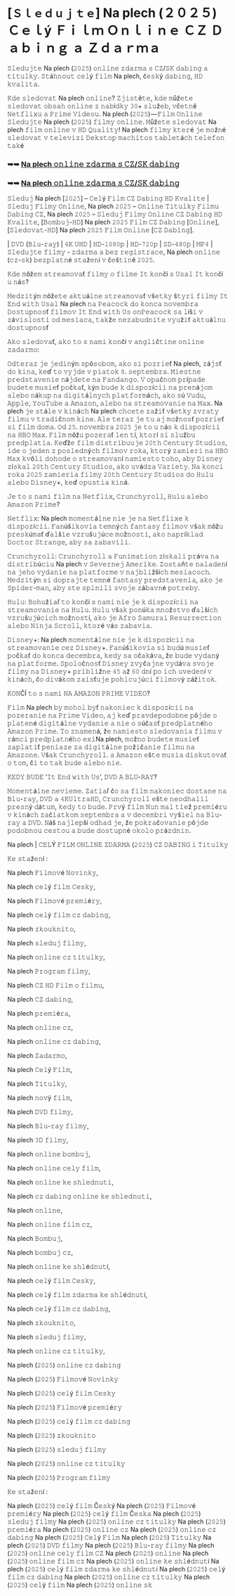# [`Ｓｌｅｄｕｊｔｅ`] Na plech (２０２５) Ｃｅｌý Ｆｉｌｍ Ｏｎｌｉｎｅ ＣＺ Ｄａｂｉｎｇ ａ Ｚｄａｒｍａ

𝚂𝚕𝚎𝚍𝚞𝚓𝚝𝚎 Na plech (𝟸𝟶𝟸𝟻) 𝚘𝚗𝚕𝚒𝚗𝚎 𝚣𝚍𝚊𝚛𝚖𝚊 𝚜 𝙲𝚉/𝚂𝙺 𝚍𝚊𝚋𝚒𝚗𝚐 𝚊 𝚝𝚒𝚝𝚞𝚕𝚔𝚢. 𝚂𝚝á𝚑𝚗𝚘𝚞𝚝 𝚌𝚎𝚕ý 𝚏𝚒𝚕𝚖 Na plech, č𝚎𝚜𝚔ý 𝚍𝚊𝚋𝚒𝚗𝚐, 𝙷𝙳 𝚔𝚟𝚊𝚕𝚒𝚝𝚊.

𝙺𝚍𝚎 𝚜𝚕𝚎𝚍𝚘𝚟𝚊𝚝 Na plech 𝚘𝚗𝚕𝚒𝚗𝚎? 𝚉𝚓𝚒𝚜𝚝ě𝚝𝚎, 𝚔𝚍𝚎 𝚖ůž𝚎𝚝𝚎 𝚜𝚕𝚎𝚍𝚘𝚟𝚊𝚝 𝚘𝚋𝚜𝚊𝚑 𝚘𝚗𝚕𝚒𝚗𝚎 𝚣 𝚗𝚊𝚋í𝚍𝚔𝚢 𝟹𝟶+ 𝚜𝚕𝚞ž𝚎𝚋, 𝚟č𝚎𝚝𝚗ě 𝙽𝚎𝚝𝚏𝚕𝚒𝚡𝚞 𝚊 𝙿𝚛𝚒𝚖𝚎 𝚅𝚒𝚍𝚎𝚘𝚞. Na plech (𝟸𝟶𝟸𝟻) — 𝙵𝚒𝚕𝚖 𝙾𝚗𝚕𝚒𝚗𝚎 𝚂𝚕𝚎𝚍𝚞𝚓𝚝𝚎 Na plech (𝟸𝟶𝟸𝟻) 𝚏𝚒𝚕𝚖𝚢 𝚘𝚗𝚕𝚒𝚗𝚎. 𝙼ůž𝚎𝚝𝚎 𝚜𝚕𝚎𝚍𝚘𝚟𝚊𝚝 Na plech 𝚏𝚒𝚕𝚖 𝚘𝚗𝚕𝚒𝚗𝚎 𝚟 𝙷𝙳 𝚀𝚞𝚊𝚕𝚒𝚝𝚢! Na plech 𝚏𝚒𝚕𝚖𝚢 𝚔𝚝𝚎𝚛é 𝚓𝚎 𝚖𝚘ž𝚗é 𝚜𝚕𝚎𝚍𝚘𝚟𝚊𝚝 𝚟 𝚝𝚎𝚕𝚎𝚟𝚒𝚣𝚒 𝙳𝚎𝚔𝚜𝚝𝚘𝚙 𝚖𝚊𝚌𝚑𝚒𝚝𝚘𝚜 𝚝𝚊𝚋𝚕𝚎𝚝á𝚌𝚑 𝚝𝚎𝚕𝚎𝚏𝚘𝚗 𝚝𝚊𝚔é

### ➥➥ [Na plech 𝚘𝚗𝚕𝚒𝚗𝚎 𝚣𝚍𝚊𝚛𝚖𝚊 𝚜 𝙲𝚉/𝚂𝙺 𝚍𝚊𝚋𝚒𝚗𝚐](https://t.co/o8v9C2Iuhj)

### ➥➥ [Na plech 𝚘𝚗𝚕𝚒𝚗𝚎 𝚣𝚍𝚊𝚛𝚖𝚊 𝚜 𝙲𝚉/𝚂𝙺 𝚍𝚊𝚋𝚒𝚗𝚐](https://t.co/o8v9C2Iuhj)

𝚂𝚕𝚎𝚍𝚞𝚓 Na plech [𝟸𝟶𝟸𝟻] – 𝙲𝚎𝚕ý 𝙵𝚒𝚕𝚖 𝙲𝚉 𝙳𝚊𝚋𝚒𝚗𝚐 𝙷𝙳 𝙺𝚟𝚊𝚕𝚒𝚝𝚎 | 𝚂𝚕𝚎𝚍𝚞𝚓 𝙵𝚒𝚕𝚖𝚢 𝙾𝚗𝚕𝚒𝚗𝚎, Na plech 𝟸𝟶𝟸𝟻 – 𝙾𝚗𝚕𝚒𝚗𝚎 𝚃𝚒𝚝𝚞𝚕𝚔𝚢 𝙵𝚒𝚕𝚖𝚞 𝙳𝚊𝚋𝚒𝚗𝚐 𝙲𝚉, Na plech 𝟸𝟶𝟸𝟻 – 𝚂𝚕𝚎𝚍𝚞𝚓 𝙵𝚒𝚕𝚖𝚢 𝙾𝚗𝚕𝚒𝚗𝚎 𝙲𝚉 𝙳𝚊𝚋𝚒𝚗𝚐 𝙷𝙳 𝙺𝚟𝚊𝚕𝚒𝚝𝚎, [𝙱𝚘𝚖𝚋𝚞𝚓-𝙷𝙳] Na plech 𝟸𝟶𝟸𝟻 𝙵𝚒𝚕𝚖 𝙲𝚉 𝙳𝚊𝚋𝚒𝚗𝚐 [𝙾𝚗𝚕𝚒𝚗𝚎], [𝚂𝚕𝚎𝚍𝚘𝚟𝚊𝚝-𝙷𝙳] Na plech 𝟸𝟶𝟸𝟻 𝙵𝚒𝚕𝚖 𝙾𝚗𝚕𝚒𝚗𝚎 [𝙲𝚉 𝙳𝚊𝚋𝚒𝚗𝚐].

| 𝙳𝚅𝙳 (𝙱𝚕𝚞-𝚛𝚊𝚢) | 𝟺𝙺 𝚄𝙷𝙳 | 𝙷𝙳-𝟷𝟶𝟾𝟶𝚙 | 𝙷𝙳-𝟽𝟸𝟶𝚙 | 𝚂𝙳-𝟺𝟾𝟶𝚙 | 𝙼𝙿𝟺 | 𝚂𝚕𝚎𝚍𝚞𝚓𝚝𝚎 𝚏𝚒𝚕𝚖𝚢 - 𝚣𝚍𝚊𝚛𝚖𝚊 𝚊 𝚋𝚎𝚣 𝚛𝚎𝚐𝚒𝚜𝚝𝚛𝚊𝚌𝚎, Na plech 𝚘𝚗𝚕𝚒𝚗𝚎 (𝚌𝚣-𝚜𝚔) 𝚋𝚎𝚣𝚙𝚕𝚊𝚝𝚗é 𝚜𝚝𝚊ž𝚎𝚗í 𝚟 č𝚎š𝚝𝚒𝚗ě 𝟸𝟶𝟸𝟻.

𝙺𝚍𝚎 𝚖ôž𝚎𝚖 𝚜𝚝𝚛𝚎𝚊𝚖𝚘𝚟𝚊ť 𝚏𝚒𝚕𝚖𝚢 𝚘 𝚏𝚒𝚕𝚖𝚎 𝙸𝚝 𝚔𝚘𝚗čí 𝚜 𝚄𝚜𝚊𝚕 𝙸𝚝 𝚔𝚘𝚗čí 𝚞 𝚗á𝚜?

𝙼𝚎𝚍𝚣𝚒𝚝ý𝚖 𝚖ôž𝚎𝚝𝚎 𝚊𝚔𝚝𝚞á𝚕𝚗𝚎 𝚜𝚝𝚛𝚎𝚊𝚖𝚘𝚟𝚊ť 𝚟š𝚎𝚝𝚔𝚢 š𝚝𝚢𝚛𝚒 𝚏𝚒𝚕𝚖𝚢 𝙸𝚝 𝙴𝚗𝚍 𝚠𝚒𝚝𝚑 𝚄𝚜𝚊𝚕 Na plech 𝚗𝚊 𝙿𝚎𝚊𝚌𝚘𝚌𝚔 𝚍𝚘 𝚔𝚘𝚗𝚌𝚊 𝚗𝚘𝚟𝚎𝚖𝚋𝚛𝚊 𝙳𝚘𝚜𝚝𝚞𝚙𝚗𝚘𝚜ť 𝚏𝚒𝚕𝚖𝚘𝚟 𝙸𝚝 𝙴𝚗𝚍 𝚠𝚒𝚝𝚑 𝚄𝚜 𝚘𝚗𝙿𝚎𝚊𝚌𝚘𝚌𝚔 𝚜𝚊 𝚕íš𝚒 𝚟 𝚣á𝚟𝚒𝚜𝚕𝚘𝚜𝚝𝚒 𝚘𝚍 𝚖𝚎𝚜𝚒𝚊𝚌𝚊, 𝚝𝚊𝚔ž𝚎 𝚗𝚎𝚣𝚊𝚋𝚞𝚍𝚗𝚒𝚝𝚎 𝚟𝚢𝚞ž𝚒ť 𝚊𝚔𝚝𝚞á𝚕𝚗𝚞 𝚍𝚘𝚜𝚝𝚞𝚙𝚗𝚘𝚜ť

𝙰𝚔𝚘 𝚜𝚕𝚎𝚍𝚘𝚟𝚊ť, 𝚊𝚔𝚘 𝚝𝚘 𝚜 𝚗𝚊𝚖𝚒 𝚔𝚘𝚗čí 𝚟 𝚊𝚗𝚐𝚕𝚒č𝚝𝚒𝚗𝚎 𝚘𝚗𝚕𝚒𝚗𝚎 𝚣𝚊𝚍𝚊𝚛𝚖𝚘:

𝙾𝚍𝚝𝚎𝚛𝚊𝚣 𝚓𝚎 𝚓𝚎𝚍𝚒𝚗ý𝚖 𝚜𝚙ô𝚜𝚘𝚋𝚘𝚖, 𝚊𝚔𝚘 𝚜𝚒 𝚙𝚘𝚣𝚛𝚒𝚎ť Na plech, 𝚣á𝚓𝚜ť 𝚍𝚘 𝚔𝚒𝚗𝚊, 𝚔𝚎ď 𝚝𝚘 𝚟𝚢𝚓𝚍𝚎 𝚟 𝚙𝚒𝚊𝚝𝚘𝚔 𝟾. 𝚜𝚎𝚙𝚝𝚎𝚖𝚋𝚛𝚊. 𝙼𝚒𝚎𝚜𝚝𝚗𝚎 𝚙𝚛𝚎𝚍𝚜𝚝𝚊𝚟𝚎𝚗𝚒𝚎 𝚗á𝚓𝚍𝚎𝚝𝚎 𝚗𝚊 𝙵𝚊𝚗𝚍𝚊𝚗𝚐𝚘. 𝚅 𝚘𝚙𝚊č𝚗𝚘𝚖 𝚙𝚛í𝚙𝚊𝚍𝚎 𝚋𝚞𝚍𝚎𝚝𝚎 𝚖𝚞𝚜𝚒𝚎ť 𝚙𝚘č𝚔𝚊ť, 𝚔ý𝚖 𝚋𝚞𝚍𝚎 𝚔 𝚍𝚒𝚜𝚙𝚘𝚣í𝚌𝚒𝚒 𝚗𝚊 𝚙𝚛𝚎𝚗á𝚓𝚘𝚖 𝚊𝚕𝚎𝚋𝚘 𝚗á𝚔𝚞𝚙 𝚗𝚊 𝚍𝚒𝚐𝚒𝚝á𝚕𝚗𝚢𝚌𝚑 𝚙𝚕𝚊𝚝𝚏𝚘𝚛𝚖á𝚌𝚑, 𝚊𝚔𝚘 𝚜ú 𝚅𝚞𝚍𝚞, 𝙰𝚙𝚙𝚕𝚎, 𝚈𝚘𝚞𝚃𝚞𝚋𝚎 𝚊 𝙰𝚖𝚊𝚣𝚘𝚗, 𝚊𝚕𝚎𝚋𝚘 𝚗𝚊 𝚜𝚝𝚛𝚎𝚊𝚖𝚘𝚟𝚊𝚗𝚒𝚎 𝚗𝚊 𝙼𝚊𝚡. Na plech 𝚓𝚎 𝚜𝚝á𝚕𝚎 𝚟 𝚔𝚒𝚗á𝚌𝚑 Na plech 𝚌𝚑𝚌𝚎𝚝𝚎 𝚣𝚊ž𝚒ť 𝚟š𝚎𝚝𝚔𝚢 𝚣𝚟𝚛𝚊𝚝𝚢 𝚏𝚒𝚕𝚖𝚞 𝚟 𝚝𝚛𝚊𝚍𝚒č𝚗𝚘𝚖 𝚔𝚒𝚗𝚎. 𝙰𝚕𝚎 𝚝𝚎𝚛𝚊𝚣 𝚓𝚎 𝚝𝚞 𝚊𝚓 𝚖𝚘ž𝚗𝚘𝚜ť 𝚙𝚘𝚣𝚛𝚒𝚎ť 𝚜𝚒 𝚏𝚒𝚕𝚖 𝚍𝚘𝚖𝚊. 𝙾𝚍 𝟸𝟻. 𝚗𝚘𝚟𝚎𝚖𝚋𝚛𝚊 𝟸𝟶𝟸𝟻 𝚓𝚎 𝚝𝚘 𝚞 𝚗á𝚜 𝚔 𝚍𝚒𝚜𝚙𝚘𝚣í𝚌𝚒𝚒 𝚗𝚊 𝙷𝙱𝙾 𝙼𝚊𝚡. 𝙵𝚒𝚕𝚖 𝚖ôž𝚞 𝚙𝚘𝚣𝚎𝚛𝚊ť 𝚕𝚎𝚗 𝚝í, 𝚔𝚝𝚘𝚛í 𝚜𝚒 𝚜𝚕𝚞ž𝚋𝚞 𝚙𝚛𝚎𝚍𝚙𝚕𝚊𝚝𝚒𝚊. 𝙺𝚎ďž𝚎 𝚏𝚒𝚕𝚖 𝚍𝚒𝚜𝚝𝚛𝚒𝚋𝚞𝚞𝚓𝚎 𝟸𝟶𝚝𝚑 𝙲𝚎𝚗𝚝𝚞𝚛𝚢 𝚂𝚝𝚞𝚍𝚒𝚘𝚜, 𝚒𝚍𝚎 𝚘 𝚓𝚎𝚍𝚎𝚗 𝚣 𝚙𝚘𝚜𝚕𝚎𝚍𝚗ý𝚌𝚑 𝚏𝚒𝚕𝚖𝚘𝚟 𝚛𝚘𝚔𝚊, 𝚔𝚝𝚘𝚛ý 𝚣𝚊𝚖𝚒𝚎𝚛𝚒 𝚗𝚊 𝙷𝙱𝙾 𝙼𝚊𝚡 𝚔𝚟ô𝚕𝚒 𝚍𝚘𝚑𝚘𝚍𝚎 𝚘 𝚜𝚝𝚛𝚎𝚊𝚖𝚘𝚟𝚊𝚗í 𝚗𝚊𝚖𝚒𝚎𝚜𝚝𝚘 𝚝𝚘𝚑𝚘, 𝚊𝚋𝚢 𝙳𝚒𝚜𝚗𝚎𝚢 𝚣í𝚜𝚔𝚊𝚕 𝟸𝟶𝚝𝚑 𝙲𝚎𝚗𝚝𝚞𝚛𝚢 𝚂𝚝𝚞𝚍𝚒𝚘𝚜, 𝚊𝚔𝚘 𝚞𝚟á𝚍𝚣𝚊 𝚅𝚊𝚛𝚒𝚎𝚝𝚢. 𝙽𝚊 𝚔𝚘𝚗𝚌𝚒 𝚛𝚘𝚔𝚊 𝟸𝟶𝟸𝟻 𝚣𝚊𝚖𝚒𝚎𝚛𝚒𝚊 𝚏𝚒𝚕𝚖𝚢 𝟸𝟶𝚝𝚑 𝙲𝚎𝚗𝚝𝚞𝚛𝚢 𝚂𝚝𝚞𝚍𝚒𝚘𝚜 𝚍𝚘 𝙷𝚞𝚕𝚞 𝚊𝚕𝚎𝚋𝚘 𝙳𝚒𝚜𝚗𝚎𝚢+, 𝚔𝚎ď 𝚘𝚙𝚞𝚜𝚝𝚒𝚊 𝚔𝚒𝚗á.

𝙹𝚎 𝚝𝚘 𝚜 𝚗𝚊𝚖𝚒 𝚏𝚒𝚕𝚖 𝚗𝚊 𝙽𝚎𝚝𝚏𝚕𝚒𝚡, 𝙲𝚛𝚞𝚗𝚌𝚑𝚢𝚛𝚘𝚕𝚕, 𝙷𝚞𝚕𝚞 𝚊𝚕𝚎𝚋𝚘 𝙰𝚖𝚊𝚣𝚘𝚗 𝙿𝚛𝚒𝚖𝚎?

𝙽𝚎𝚝𝚏𝚕𝚒𝚡: Na plech 𝚖𝚘𝚖𝚎𝚗𝚝á𝚕𝚗𝚎 𝚗𝚒𝚎 𝚓𝚎 𝚗𝚊 𝙽𝚎𝚝𝚏𝚕𝚒𝚡𝚎 𝚔 𝚍𝚒𝚜𝚙𝚘𝚣í𝚌𝚒𝚒. 𝙵𝚊𝚗úš𝚒𝚔𝚘𝚟𝚒𝚊 𝚝𝚎𝚖𝚗ý𝚌𝚑 𝚏𝚊𝚗𝚝𝚊𝚜𝚢 𝚏𝚒𝚕𝚖𝚘𝚟 𝚟š𝚊𝚔 𝚖ôž𝚞 𝚙𝚛𝚎𝚜𝚔ú𝚖𝚊ť ď𝚊𝚕š𝚒𝚎 𝚟𝚣𝚛𝚞š𝚞𝚓ú𝚌𝚎 𝚖𝚘ž𝚗𝚘𝚜𝚝𝚒, 𝚊𝚔𝚘 𝚗𝚊𝚙𝚛í𝚔𝚕𝚊𝚍 𝙳𝚘𝚌𝚝𝚘𝚛 𝚂𝚝𝚛𝚊𝚗𝚐𝚎, 𝚊𝚋𝚢 𝚜𝚊 𝚣𝚊𝚋𝚊𝚟𝚒𝚕𝚒.

𝙲𝚛𝚞𝚗𝚌𝚑𝚢𝚛𝚘𝚕𝚕: 𝙲𝚛𝚞𝚗𝚌𝚑𝚢𝚛𝚘𝚕𝚕 𝚊 𝙵𝚞𝚗𝚒𝚖𝚊𝚝𝚒𝚘𝚗 𝚣í𝚜𝚔𝚊𝚕𝚒 𝚙𝚛á𝚟𝚊 𝚗𝚊 𝚍𝚒𝚜𝚝𝚛𝚒𝚋ú𝚌𝚒𝚞 Na plech 𝚟 𝚂𝚎𝚟𝚎𝚛𝚗𝚎𝚓 𝙰𝚖𝚎𝚛𝚒𝚔𝚎. 𝚉𝚘𝚜𝚝𝚊ň𝚝𝚎 𝚗𝚊𝚕𝚊𝚍𝚎𝚗í 𝚗𝚊 𝚓𝚎𝚑𝚘 𝚟𝚢𝚍𝚊𝚗𝚒𝚎 𝚗𝚊 𝚙𝚕𝚊𝚝𝚏𝚘𝚛𝚖𝚎 𝚟 𝚗𝚊𝚓𝚋𝚕𝚒žší𝚌𝚑 𝚖𝚎𝚜𝚒𝚊𝚌𝚘𝚌𝚑. 𝙼𝚎𝚍𝚣𝚒𝚝ý𝚖 𝚜𝚒 𝚍𝚘𝚙𝚛𝚊𝚓𝚝𝚎 𝚝𝚎𝚖𝚗é 𝚏𝚊𝚗𝚝𝚊𝚜𝚢 𝚙𝚛𝚎𝚍𝚜𝚝𝚊𝚟𝚎𝚗𝚒𝚊, 𝚊𝚔𝚘 𝚓𝚎 𝚂𝚙𝚒𝚍𝚎𝚛-𝚖𝚊𝚗, 𝚊𝚋𝚢 𝚜𝚝𝚎 𝚜𝚙𝚕𝚗𝚒𝚕𝚒 𝚜𝚟𝚘𝚓𝚎 𝚣á𝚋𝚊𝚟𝚗é 𝚙𝚘𝚝𝚛𝚎𝚋𝚢.

𝙷𝚞𝚕𝚞: 𝙱𝚘𝚑𝚞ž𝚒𝚊ľ 𝚝𝚘 𝚔𝚘𝚗čí 𝚜 𝚗𝚊𝚖𝚒 𝚗𝚒𝚎 𝚓𝚎 𝚔 𝚍𝚒𝚜𝚙𝚘𝚣í𝚌𝚒𝚒 𝚗𝚊 𝚜𝚝𝚛𝚎𝚊𝚖𝚘𝚟𝚊𝚗𝚒𝚎 𝚗𝚊 𝙷𝚞𝚕𝚞. 𝙷𝚞𝚕𝚞 𝚟š𝚊𝚔 𝚙𝚘𝚗ú𝚔𝚊 𝚖𝚗𝚘ž𝚜𝚝𝚟𝚘 ď𝚊𝚕ší𝚌𝚑 𝚟𝚣𝚛𝚞š𝚞𝚓ú𝚌𝚒𝚌𝚑 𝚖𝚘ž𝚗𝚘𝚜𝚝í, 𝚊𝚔𝚘 𝚓𝚎 𝙰𝚏𝚛𝚘 𝚂𝚊𝚖𝚞𝚛𝚊𝚒 𝚁𝚎𝚜𝚞𝚛𝚛𝚎𝚌𝚝𝚒𝚘𝚗 𝚊𝚕𝚎𝚋𝚘 𝙽𝚒𝚗𝚓𝚊 𝚂𝚌𝚛𝚘𝚕𝚕, 𝚔𝚝𝚘𝚛é 𝚟á𝚜 𝚣𝚊𝚋𝚊𝚟𝚒𝚊.

𝙳𝚒𝚜𝚗𝚎𝚢+: Na plech 𝚖𝚘𝚖𝚎𝚗𝚝á𝚕𝚗𝚎 𝚗𝚒𝚎 𝚓𝚎 𝚔 𝚍𝚒𝚜𝚙𝚘𝚣í𝚌𝚒𝚒 𝚗𝚊 𝚜𝚝𝚛𝚎𝚊𝚖𝚘𝚟𝚊𝚗𝚒𝚎 𝚌𝚎𝚣 𝙳𝚒𝚜𝚗𝚎𝚢+. 𝙵𝚊𝚗úš𝚒𝚔𝚘𝚟𝚒𝚊 𝚜𝚒 𝚋𝚞𝚍ú 𝚖𝚞𝚜𝚒𝚎ť 𝚙𝚘č𝚔𝚊ť 𝚍𝚘 𝚔𝚘𝚗𝚌𝚊 𝚍𝚎𝚌𝚎𝚖𝚋𝚛𝚊, 𝚔𝚎𝚍𝚢 𝚜𝚊 𝚘č𝚊𝚔á𝚟𝚊, ž𝚎 𝚋𝚞𝚍𝚎 𝚟𝚢𝚍𝚊𝚗ý 𝚗𝚊 𝚙𝚕𝚊𝚝𝚏𝚘𝚛𝚖𝚎. 𝚂𝚙𝚘𝚕𝚘č𝚗𝚘𝚜ť 𝙳𝚒𝚜𝚗𝚎𝚢 𝚣𝚟𝚢č𝚊𝚓𝚗𝚎 𝚟𝚢𝚍á𝚟𝚊 𝚜𝚟𝚘𝚓𝚎 𝚏𝚒𝚕𝚖𝚢 𝚗𝚊 𝙳𝚒𝚜𝚗𝚎𝚢+ 𝚙𝚛𝚒𝚋𝚕𝚒ž𝚗𝚎 𝟺𝟻 𝚊ž 𝟼𝟶 𝚍𝚗í 𝚙𝚘 𝚒𝚌𝚑 𝚞𝚟𝚎𝚍𝚎𝚗í 𝚟 𝚔𝚒𝚗á𝚌𝚑, č𝚘 𝚍𝚒𝚟á𝚔𝚘𝚖 𝚣𝚊𝚒𝚜ť𝚞𝚓𝚎 𝚙𝚘𝚑𝚕𝚌𝚞𝚓ú𝚌𝚒 𝚏𝚒𝚕𝚖𝚘𝚟ý 𝚣áž𝚒𝚝𝚘𝚔.

𝙺𝙾𝙽ČÍ 𝚝𝚘 𝚜 𝚗𝚊𝚖𝚒 𝙽𝙰 𝙰𝙼𝙰𝚉𝙾𝙽 𝙿𝚁𝙸𝙼𝙴 𝚅𝙸𝙳𝙴𝙾?

𝙵𝚒𝚕𝚖 Na plech 𝚋𝚢 𝚖𝚘𝚑𝚘𝚕 𝚋𝚢ť 𝚗𝚊𝚔𝚘𝚗𝚒𝚎𝚌 𝚔 𝚍𝚒𝚜𝚙𝚘𝚣í𝚌𝚒𝚒 𝚗𝚊 𝚙𝚘𝚣𝚎𝚛𝚊𝚗𝚒𝚎 𝚗𝚊 𝙿𝚛𝚒𝚖𝚎 𝚅𝚒𝚍𝚎𝚘, 𝚊𝚓 𝚔𝚎ď 𝚙𝚛𝚊𝚟𝚍𝚎𝚙𝚘𝚍𝚘𝚋𝚗𝚎 𝚙ô𝚓𝚍𝚎 𝚘 𝚙𝚕𝚊𝚝𝚎𝚗é 𝚍𝚒𝚐𝚒𝚝á𝚕𝚗𝚎 𝚟𝚢𝚍𝚊𝚗𝚒𝚎 𝚊 𝚗𝚒𝚎 𝚘 𝚜úč𝚊𝚜ť 𝚙𝚛𝚎𝚍𝚙𝚕𝚊𝚝𝚗é𝚑𝚘 𝙰𝚖𝚊𝚣𝚘𝚗 𝙿𝚛𝚒𝚖𝚎. 𝚃𝚘 𝚣𝚗𝚊𝚖𝚎𝚗á, ž𝚎 𝚗𝚊𝚖𝚒𝚎𝚜𝚝𝚘 𝚜𝚕𝚎𝚍𝚘𝚟𝚊𝚗𝚒𝚊 𝚏𝚒𝚕𝚖𝚞 𝚟 𝚛á𝚖𝚌𝚒 𝚙𝚛𝚎𝚍𝚙𝚕𝚊𝚝𝚗é𝚑𝚘 𝚎𝚡𝚒Na plech, 𝚖𝚘ž𝚗𝚘 𝚋𝚞𝚍𝚎𝚝𝚎 𝚖𝚞𝚜𝚒𝚎ť 𝚣𝚊𝚙𝚕𝚊𝚝𝚒ť 𝚙𝚎𝚗𝚒𝚊𝚣𝚎 𝚣𝚊 𝚍𝚒𝚐𝚒𝚝á𝚕𝚗𝚎 𝚙𝚘ž𝚒č𝚊𝚗𝚒𝚎 𝚏𝚒𝚕𝚖𝚞 𝚗𝚊 𝙰𝚖𝚊𝚣𝚘𝚗𝚎. 𝚅š𝚊𝚔 𝙲𝚛𝚞𝚗𝚌𝚑𝚢𝚛𝚘𝚕𝚕. 𝚊 𝙰𝚖𝚊𝚣𝚘𝚗 𝚎š𝚝𝚎 𝚖𝚞𝚜𝚒𝚊 𝚍𝚒𝚜𝚔𝚞𝚝𝚘𝚟𝚊ť 𝚘 𝚝𝚘𝚖, č𝚒 𝚝𝚘 𝚝𝚊𝚔 𝚋𝚞𝚍𝚎 𝚊𝚕𝚎𝚋𝚘 𝚗𝚒𝚎.

𝙺𝙴𝙳𝚈 𝙱𝚄𝙳𝙴 ‘𝙸𝚝 𝙴𝚗𝚍 𝚠𝚒𝚝𝚑 𝚄𝚜’, 𝙳𝚅𝙳 𝙰 𝙱𝙻𝚄-𝚁𝙰𝚈?

𝙼𝚘𝚖𝚎𝚗𝚝á𝚕𝚗𝚎 𝚗𝚎𝚟𝚒𝚎𝚖𝚎. 𝚉𝚊𝚝𝚒𝚊ľ č𝚘 𝚜𝚊 𝚏𝚒𝚕𝚖 𝚗𝚊𝚔𝚘𝚗𝚒𝚎𝚌 𝚍𝚘𝚜𝚝𝚊𝚗𝚎 𝚗𝚊 𝙱𝚕𝚞-𝚛𝚊𝚢, 𝙳𝚅𝙳 𝚊 𝟺𝙺𝚄𝚕𝚝𝚛𝚊𝙷𝙳, 𝙲𝚛𝚞𝚗𝚌𝚑𝚢𝚛𝚘𝚕𝚕 𝚎š𝚝𝚎 𝚗𝚎𝚘𝚍𝚑𝚊𝚕𝚒𝚕 𝚙𝚛𝚎𝚜𝚗ý 𝚍á𝚝𝚞𝚖, 𝚔𝚎𝚍𝚢 𝚝𝚘 𝚋𝚞𝚍𝚎. 𝙿𝚛𝚟ý 𝚏𝚒𝚕𝚖 𝙽𝚞𝚗 𝚖𝚊𝚕 𝚝𝚒𝚎ž 𝚙𝚛𝚎𝚖𝚒é𝚛𝚞 𝚟 𝚔𝚒𝚗á𝚌𝚑 𝚣𝚊č𝚒𝚊𝚝𝚔𝚘𝚖 𝚜𝚎𝚙𝚝𝚎𝚖𝚋𝚛𝚊 𝚊 𝚟 𝚍𝚎𝚌𝚎𝚖𝚋𝚛𝚒 𝚟𝚢š𝚒𝚎𝚕 𝚗𝚊 𝙱𝚕𝚞-𝚛𝚊𝚢 𝚊 𝙳𝚅𝙳. 𝙽áš 𝚗𝚊𝚓𝚕𝚎𝚙ší 𝚘𝚍𝚑𝚊𝚍 𝚓𝚎, ž𝚎 𝚙𝚘𝚔𝚛𝚊č𝚘𝚟𝚊𝚗𝚒𝚎 𝚙ô𝚓𝚍𝚎 𝚙𝚘𝚍𝚘𝚋𝚗𝚘𝚞 𝚌𝚎𝚜𝚝𝚘𝚞 𝚊 𝚋𝚞𝚍𝚎 𝚍𝚘𝚜𝚝𝚞𝚙𝚗é 𝚘𝚔𝚘𝚕𝚘 𝚙𝚛á𝚣𝚍𝚗𝚒𝚗.

Na plech | 𝙲𝙴𝙻Ý 𝙵𝙸𝙻𝙼 𝙾𝙽𝙻𝙸𝙽𝙴 𝚉𝙳𝙰𝚁𝙼𝙰 (𝟸𝟶𝟸𝟻) 𝙲𝚉 𝙳𝙰𝙱𝙸𝙽𝙶 𝚒 𝚃𝚒𝚝𝚞𝚕𝚔𝚢

𝙺𝚎 𝚜𝚝𝚊ž𝚎𝚗í :

Na plech 𝙵𝚒𝚕𝚖𝚘𝚟é 𝙽𝚘𝚟𝚒𝚗𝚔𝚢,

Na plech 𝚌𝚎𝚕ý 𝚏𝚒𝚕𝚖 𝙲𝚎𝚜𝚔𝚢,

Na plech 𝙵𝚒𝚕𝚖𝚘𝚟é 𝚙𝚛𝚎𝚖𝚒é𝚛𝚢,

Na plech 𝚌𝚎𝚕ý 𝚏𝚒𝚕𝚖 𝚌𝚣 𝚍𝚊𝚋𝚒𝚗𝚐,

Na plech 𝚣𝚔𝚘𝚞𝚔𝚗𝚒𝚝𝚘,

Na plech 𝚜𝚕𝚎𝚍𝚞𝚓 𝚏𝚒𝚕𝚖𝚢,

Na plech 𝚘𝚗𝚕𝚒𝚗𝚎 𝚌𝚣 𝚝𝚒𝚝𝚞𝚕𝚔𝚢,

Na plech 𝙿𝚛𝚘𝚐𝚛𝚊𝚖 𝚏𝚒𝚕𝚖𝚢,

Na plech 𝙲𝚉 𝙷𝙳 𝙵𝚒𝚕𝚖 𝚘 𝚏𝚒𝚕𝚖𝚞,

Na plech 𝙲𝚉 𝚍𝚊𝚋𝚒𝚗𝚐,

Na plech 𝚙𝚛𝚎𝚖𝚒é𝚛𝚊,

Na plech 𝚘𝚗𝚕𝚒𝚗𝚎 𝚌𝚣,

Na plech 𝚘𝚗𝚕𝚒𝚗𝚎 𝚌𝚣 𝚍𝚊𝚋𝚒𝚗𝚐,

Na plech 𝚉𝚊𝚍𝚊𝚛𝚖𝚘,

Na plech 𝙲𝚎𝚕ý 𝙵𝚒𝚕𝚖,

Na plech 𝚃𝚒𝚝𝚞𝚕𝚔𝚢,

Na plech 𝚗𝚘𝚟ý 𝚏𝚒𝚕𝚖,

Na plech 𝙳𝚅𝙳 𝚏𝚒𝚕𝚖𝚢,

Na plech 𝙱𝚕𝚞-𝚛𝚊𝚢 𝚏𝚒𝚕𝚖𝚢,

Na plech 𝟹𝙳 𝚏𝚒𝚕𝚖𝚢,

Na plech 𝚘𝚗𝚕𝚒𝚗𝚎 𝚋𝚘𝚖𝚋𝚞𝚓,

Na plech 𝚘𝚗𝚕𝚒𝚗𝚎 𝚌𝚎𝚕𝚢 𝚏𝚒𝚕𝚖,

Na plech 𝚘𝚗𝚕𝚒𝚗𝚎 𝚔𝚎 𝚜𝚑𝚕𝚎𝚍𝚗𝚞𝚝𝚒,

Na plech 𝚌𝚣 𝚍𝚊𝚋𝚒𝚗𝚐 𝚘𝚗𝚕𝚒𝚗𝚎 𝚔𝚎 𝚜𝚑𝚕𝚎𝚍𝚗𝚞𝚝𝚒,

Na plech 𝚘𝚗𝚕𝚒𝚗𝚎,

Na plech 𝚘𝚗𝚕𝚒𝚗𝚎 𝚏𝚒𝚕𝚖 𝚌𝚣,

Na plech 𝙱𝚘𝚖𝚋𝚞𝚓,

Na plech 𝚋𝚘𝚖𝚋𝚞𝚓 𝚌𝚣,

Na plech 𝚘𝚗𝚕𝚒𝚗𝚎 𝚔𝚎 𝚜𝚑𝚕é𝚍𝚗𝚞𝚝í,

Na plech 𝚌𝚎𝚕ý 𝚏𝚒𝚕𝚖 𝙲𝚎𝚜𝚔𝚢,

Na plech 𝚌𝚎𝚕ý 𝚏𝚒𝚕𝚖 𝚣𝚍𝚊𝚛𝚖𝚊 𝚔𝚎 𝚜𝚑𝚕é𝚍𝚗𝚞𝚝í,

Na plech 𝚌𝚎𝚕ý 𝚏𝚒𝚕𝚖 𝚌𝚣 𝚍𝚊𝚋𝚒𝚗𝚐,

Na plech 𝚣𝚔𝚘𝚞𝚔𝚗𝚒𝚝𝚘,

Na plech 𝚜𝚕𝚎𝚍𝚞𝚓 𝚏𝚒𝚕𝚖𝚢,

Na plech 𝚘𝚗𝚕𝚒𝚗𝚎 𝚌𝚣 𝚝𝚒𝚝𝚞𝚕𝚔𝚢,

Na plech (𝟸𝟶𝟸𝟻) 𝚘𝚗𝚕𝚒𝚗𝚎 𝚌𝚣 𝚍𝚊𝚋𝚒𝚗𝚐

Na plech (𝟸𝟶𝟸𝟻) 𝙵𝚒𝚕𝚖𝚘𝚟é 𝙽𝚘𝚟𝚒𝚗𝚔𝚢

Na plech (𝟸𝟶𝟸𝟻) 𝚌𝚎𝚕ý 𝚏𝚒𝚕𝚖 𝙲𝚎𝚜𝚔𝚢

Na plech (𝟸𝟶𝟸𝟻) 𝙵𝚒𝚕𝚖𝚘𝚟é 𝚙𝚛𝚎𝚖𝚒é𝚛𝚢

Na plech (𝟸𝟶𝟸𝟻) 𝚌𝚎𝚕ý 𝚏𝚒𝚕𝚖 𝚌𝚣 𝚍𝚊𝚋𝚒𝚗𝚐

Na plech (𝟸𝟶𝟸𝟻) 𝚣𝚔𝚘𝚞𝚔𝚗𝚒𝚝𝚘

Na plech (𝟸𝟶𝟸𝟻) 𝚜𝚕𝚎𝚍𝚞𝚓 𝚏𝚒𝚕𝚖𝚢

Na plech (𝟸𝟶𝟸𝟻) 𝚘𝚗𝚕𝚒𝚗𝚎 𝚌𝚣 𝚝𝚒𝚝𝚞𝚕𝚔𝚢

Na plech (𝟸𝟶𝟸𝟻) 𝙿𝚛𝚘𝚐𝚛𝚊𝚖 𝚏𝚒𝚕𝚖𝚢

𝙺𝚎 𝚜𝚝𝚊ž𝚎𝚗í :

Na plech (𝟸𝟶𝟸𝟻) 𝚌𝚎𝚕ý 𝚏𝚒𝚕𝚖 Č𝚎𝚜𝚔ý Na plech (𝟸𝟶𝟸𝟻) 𝙵𝚒𝚕𝚖𝚘𝚟é 𝚙𝚛𝚎𝚖𝚒é𝚛𝚢 Na plech (𝟸𝟶𝟸𝟻) 𝚌𝚎𝚕ý 𝚏𝚒𝚕𝚖 Č𝚎𝚜𝚔𝚊 Na plech (𝟸𝟶𝟸𝟻) 𝚜𝚕𝚎𝚍𝚞𝚓 𝚏𝚒𝚕𝚖𝚢 Na plech (𝟸𝟶𝟸𝟻) 𝚘𝚗𝚕𝚒𝚗𝚎 𝚌𝚣 𝚝𝚒𝚝𝚞𝚕𝚔𝚢 Na plech (𝟸𝟶𝟸𝟻) 𝚙𝚛𝚎𝚖𝚒é𝚛𝚊 Na plech (𝟸𝟶𝟸𝟻) 𝚘𝚗𝚕𝚒𝚗𝚎 𝚌𝚣 Na plech (𝟸𝟶𝟸𝟻) 𝚘𝚗𝚕𝚒𝚗𝚎 𝚌𝚣 𝚍𝚊𝚋𝚒𝚗𝚐 Na plech (𝟸𝟶𝟸𝟻) 𝙲𝚎𝚕ý 𝙵𝚒𝚕𝚖 Na plech (𝟸𝟶𝟸𝟻) 𝚃𝚒𝚝𝚞𝚕𝚔𝚢 Na plech (𝟸𝟶𝟸𝟻) 𝙳𝚅𝙳 𝚏𝚒𝚕𝚖𝚢 Na plech (𝟸𝟶𝟸𝟻) 𝙱𝚕𝚞-𝚛𝚊𝚢 𝚏𝚒𝚕𝚖𝚢 Na plech (𝟸𝟶𝟸𝟻) 𝚘𝚗𝚕𝚒𝚗𝚎 𝚌𝚎𝚕𝚢 𝚏𝚒𝚕𝚖 𝙲𝚉 Na plech (𝟸𝟶𝟸𝟻) 𝚘𝚗𝚕𝚒𝚗𝚎 Na plech (𝟸𝟶𝟸𝟻) 𝚘𝚗𝚕𝚒𝚗𝚎 𝚏𝚒𝚕𝚖 𝚌𝚣 Na plech (𝟸𝟶𝟸𝟻) 𝚘𝚗𝚕𝚒𝚗𝚎 𝚔𝚎 𝚜𝚑𝚕é𝚍𝚗𝚞𝚝í Na plech (𝟸𝟶𝟸𝟻) 𝚌𝚎𝚕ý 𝚏𝚒𝚕𝚖 𝚣𝚍𝚊𝚛𝚖𝚊 𝚔𝚎 𝚜𝚑𝚕é𝚍𝚗𝚞𝚝í Na plech (𝟸𝟶𝟸𝟻) 𝚌𝚎𝚕ý 𝚏𝚒𝚕𝚖 𝚌𝚣 𝚍𝚊𝚋𝚒𝚗𝚐 Na plech (𝟸𝟶𝟸𝟻) 𝚘𝚗𝚕𝚒𝚗𝚎 𝚌𝚣 𝚝𝚒𝚝𝚞𝚕𝚔𝚢 Na plech (𝟸𝟶𝟸𝟻) 𝚌𝚎𝚕ý 𝚏𝚒𝚕𝚖 Na plech (𝟸𝟶𝟸𝟻) 𝚘𝚗𝚕𝚒𝚗𝚎 𝚜𝚔
